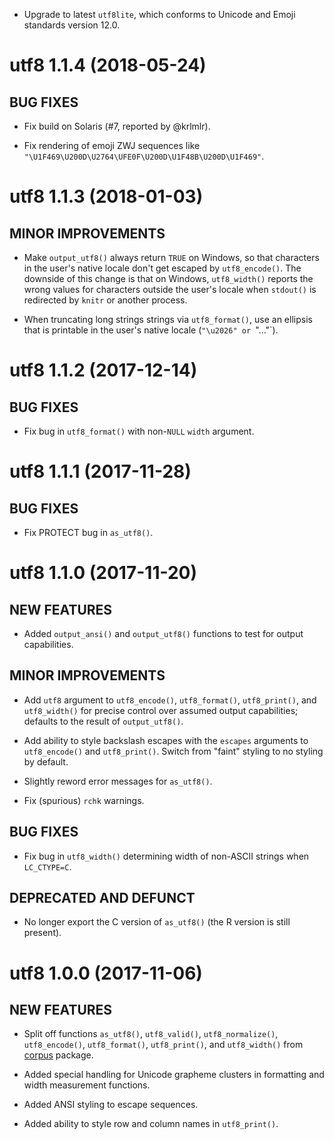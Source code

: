 - Upgrade to latest `utf8lite`, which conforms to Unicode and Emoji standards version 12.0.


# utf8 1.1.4 (2018-05-24)

## BUG FIXES

- Fix build on Solaris (#7, reported by @krlmlr).

- Fix rendering of emoji ZWJ sequences like `"\U1F469\U200D\U2764\UFE0F\U200D\U1F48B\U200D\U1F469"`.


# utf8 1.1.3 (2018-01-03)

## MINOR IMPROVEMENTS

- Make `output_utf8()` always return `TRUE` on Windows, so that characters in the user's native locale don't get escaped by `utf8_encode()`. The downside of this change is that on Windows, `utf8_width()` reports the wrong values for characters outside the user's locale when `stdout()` is redirected by `knitr` or another process.

- When truncating long strings strings via `utf8_format()`, use an ellipsis that is printable in the user's native locale (`"\u2026" or `"..."`).


# utf8 1.1.2 (2017-12-14)

## BUG FIXES

- Fix bug in `utf8_format()` with non-`NULL` `width` argument.


# utf8 1.1.1 (2017-11-28)

## BUG FIXES

- Fix PROTECT bug in `as_utf8()`.


# utf8 1.1.0 (2017-11-20)

## NEW FEATURES

- Added `output_ansi()` and `output_utf8()` functions to test for output capabilities.

## MINOR IMPROVEMENTS

- Add `utf8` argument to `utf8_encode()`, `utf8_format()`, `utf8_print()`, and `utf8_width()` for precise control over assumed output capabilities; defaults to the result of `output_utf8()`.

- Add ability to style backslash escapes with the `escapes` arguments to `utf8_encode()` and `utf8_print()`. Switch from "faint" styling to no styling by default.

- Slightly reword error messages for `as_utf8()`.

- Fix (spurious) `rchk` warnings.

## BUG FIXES

- Fix bug in `utf8_width()` determining width of non-ASCII strings when `LC_CTYPE=C`.

## DEPRECATED AND DEFUNCT

- No longer export the C version of `as_utf8()` (the R version is still present).


# utf8 1.0.0 (2017-11-06)

## NEW FEATURES

- Split off functions `as_utf8()`, `utf8_valid()`, `utf8_normalize()`, `utf8_encode()`, `utf8_format()`, `utf8_print()`, and `utf8_width()` from [corpus][corpus] package.

- Added special handling for Unicode grapheme clusters in formatting and width measurement functions.

- Added ANSI styling to escape sequences.

- Added ability to style row and column names in `utf8_print()`.


[corpus]: http://corpustext.com/ "corpus: Text Corpus Analysis"
